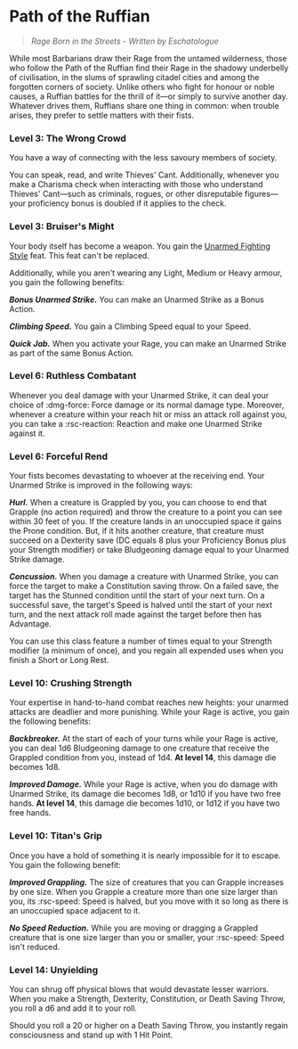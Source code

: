 # Path of the Ruffian

> *Rage Born in the Streets - Written by Eschatologue*

While most Barbarians draw their Rage from the untamed wilderness, those who follow the Path of the Ruffian find their Rage in the shadowy underbelly of civilisation, in the slums of sprawling citadel cities and among the forgotten corners of society. Unlike others who fight for honour or noble causes, a Ruffian battles for the thrill of it—or simply to survive another day. Whatever drives them, Ruffians share one thing in common: when trouble arises, they prefer to settle matters with their fists.

### Level 3: The Wrong Crowd

You have a way of connecting with the less savoury members of society. 

You can speak, read, and write Thieves' Cant. Additionally, whenever you make a Charisma check when interacting with those who understand Thieves' Cant—such as criminals, rogues, or other disreputable figures—your proficiency bonus is doubled if it applies to the check.

### Level 3: Bruiser's Might

Your body itself has become a weapon. You gain the [Unarmed Fighting Style](../../character-creation/feat/feat-fighting-style.md#unarmed-fighting) feat. This feat can't be replaced.

Additionally, while you aren't wearing any Light, Medium or Heavy armour, you gain the following benefits:

***Bonus Unarmed Strike.*** You can make an Unarmed Strike as a Bonus Action.

***Climbing Speed.*** You gain a Climbing Speed equal to your Speed.

***Quick Jab.*** When you activate your Rage, you can make an Unarmed Strike as part of the same Bonus Action.

### Level 6: Ruthless Combatant

Whenever you deal damage with your Unarmed Strike, it can deal your choice of :dmg-force: Force damage or its normal damage type. Moreover, whenever a creature within your reach hit or miss an attack roll against you, you can take a :rsc-reaction: Reaction and make one Unarmed Strike against it.

### Level 6: Forceful Rend

Your fists becomes devastating to whoever at the receiving end. Your Unarmed Strike is improved in the following ways:

***Hurl.*** When a creature is Grappled by you, you can choose to end that Grapple (no action required) and throw the creature to a point you can see within 30 feet of you. If the creature lands in an unoccupied space it gains the Prone condition. But, if it hits another creature, that creature must succeed on a Dexterity save (DC equals 8 plus your Proficiency Bonus plus your Strength modifier) or take Bludgeoning damage equal to your Unarmed Strike damage.

***Concussion.*** When you damage a creature with Unarmed Strike, you can force the target to make a Constitution saving throw. On a failed save, the target has the Stunned condition until the start of your next turn. On a successful save, the target's Speed is halved until the start of your next turn, and the next attack roll made against the target before then has Advantage.

You can use this class feature a number of times equal to your Strength modifier (a minimum of once), and you regain all expended uses when you finish a Short or Long Rest.

### Level 10: Crushing Strength

Your expertise in hand-to-hand combat reaches new heights: your unarmed attacks are deadlier and more punishing. While your Rage is active, you gain the following benefits:

***Backbreaker.*** At the start of each of your turns while your Rage is active, you can deal 1d6 Bludgeoning damage to one creature that receive the Grappled condition from you, instead of 1d4. **At level 14**, this damage die becomes 1d8.

***Improved Damage.*** While your Rage is active, when you do damage with Unarmed Strike, its damage die becomes 1d8, or 1d10 if you have two free hands. **At level 14**, this damage die becomes 1d10, or 1d12 if you have two free hands.

### Level 10: Titan's Grip

Once you have a hold of something it is nearly impossible for it to escape. You gain the following benefit:

***Improved Grappling.*** The size of creatures that you can Grapple increases by one size. When you Grapple a creature more than one size larger than you, its :rsc-speed: Speed is halved, but you move with it so long as there is an unoccupied space adjacent to it.

***No Speed Reduction.*** While you are moving or dragging a Grappled creature that is one size larger than you or smaller, your :rsc-speed: Speed isn't reduced.

### Level 14: Unyielding

You can shrug off physical blows that would devastate lesser warriors. When you make a Strength, Dexterity, Constitution, or Death Saving Throw, you roll a d6 and add it to your roll.

Should you roll a 20 or higher on a Death Saving Throw, you instantly regain consciousness and stand up with 1 Hit Point.



